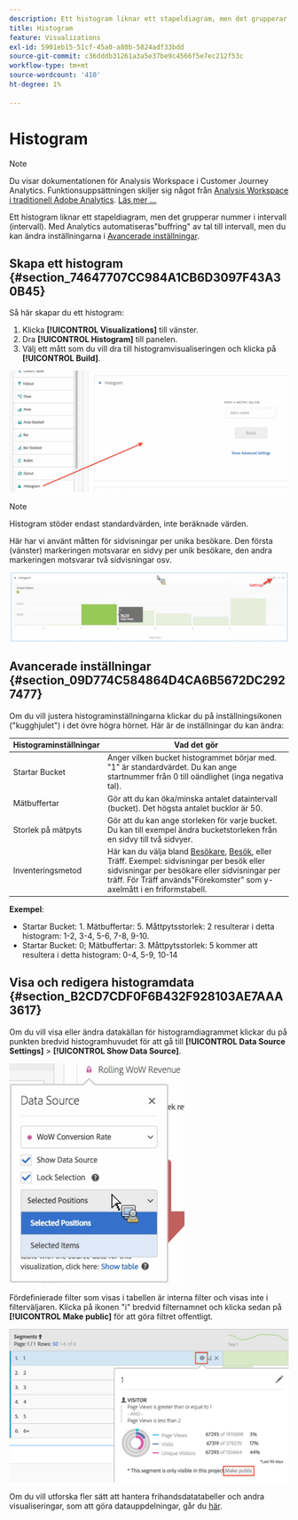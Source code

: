 ```yaml
---
description: Ett histogram liknar ett stapeldiagram, men det grupperar nummer i intervall (intervall).
title: Histogram
feature: Visualizations
exl-id: 5901eb15-51cf-45a0-a80b-5824adf33bdd
source-git-commit: c36dddb31261a3a5e37be9c4566f5e7ec212f53c
workflow-type: tm+mt
source-wordcount: '410'
ht-degree: 1%

---
```


# Histogram

>[!NOTE]
>
>Du visar dokumentationen för Analysis Workspace i Customer Journey Analytics. Funktionsuppsättningen skiljer sig något från [Analysis Workspace i traditionell Adobe Analytics](https://experienceleague.adobe.com/docs/analytics/analyze/analysis-workspace/home.html). [Läs mer …](/help/getting-started/cja-aa.md)

Ett histogram liknar ett stapeldiagram, men det grupperar nummer i intervall (intervall). Med Analytics automatiseras&quot;buffring&quot; av tal till intervall, men du kan ändra inställningarna i [Avancerade inställningar](#section_09D774C584864D4CA6B5672DC2927477).

## Skapa ett histogram {#section_74647707CC984A1CB6D3097F43A30B45}

Så här skapar du ett histogram:

1. Klicka **[!UICONTROL Visualizations]** till vänster.
1. Dra **[!UICONTROL Histogram]** till panelen.
1. Välj ett mått som du vill dra till histogramvisualiseringen och klicka på **[!UICONTROL Build]**.

![](assets/histogram.png)

>[!NOTE]
>
>Histogram stöder endast standardvärden, inte beräknade värden.

Här har vi använt måtten för sidvisningar per unika besökare. Den första (vänster) markeringen motsvarar en sidvy per unik besökare, den andra markeringen motsvarar två sidvisningar osv.

![](assets/histogram2.png)

## Avancerade inställningar {#section_09D774C584864D4CA6B5672DC2927477}

Om du vill justera histograminställningarna klickar du på inställningsikonen (&quot;kugghjulet&quot;) i det övre högra hörnet. Här är de inställningar du kan ändra:

| Histograminställningar | Vad det gör |
|---|---|
| Startar Bucket | Anger vilken bucket histogrammet börjar med. &quot;1&quot; är standardvärdet. Du kan ange startnummer från 0 till oändlighet (inga negativa tal). |
| Mätbuffertar | Gör att du kan öka/minska antalet dataintervall (bucket). Det högsta antalet bucklor är 50. |
| Storlek på mätpyts | Gör att du kan ange storleken för varje bucket. Du kan till exempel ändra bucketstorleken från en sidvy till två sidvyer. |
| Inventeringsmetod | Här kan du välja bland [Besökare](https://experienceleague.adobe.com/docs/analytics/components/metrics/unique-visitors.html), [Besök](https://experienceleague.adobe.com/docs/analytics/components/metrics/visits.html), eller Träff. Exempel: sidvisningar per besök eller sidvisningar per besökare eller sidvisningar per träff. För Träff används&quot;Förekomster&quot; som y-axelmått i en friformstabell. |

<!--Russ or Meike - Check Hit Type link above. -->

**Exempel**:

* Startar Bucket: 1. Mätbuffertar: 5. Måttpytsstorlek: 2 resulterar i detta histogram: 1-2, 3-4, 5-6, 7-8, 9-10.
* Startar Bucket: 0; Mätbuffertar: 3. Måttpytsstorlek: 5 kommer att resultera i detta histogram: 0-4, 5-9, 10-14

## Visa och redigera histogramdata {#section_B2CD7CDF0F6B432F928103AE7AAA3617}

Om du vill visa eller ändra datakällan för histogramdiagrammet klickar du på punkten bredvid histogramhuvudet för att gå till **[!UICONTROL Data Source Settings]** > **[!UICONTROL Show Data Source]**.

![](assets/manage-data-source.png)

Fördefinierade filter som visas i tabellen är interna filter och visas inte i filterväljaren. Klicka på ikonen &quot;i&quot; bredvid filternamnet och klicka sedan på **[!UICONTROL Make public]** för att göra filtret offentligt.

![](assets/prebuilt_segments.png)

Om du vill utforska fler sätt att hantera frihandsdatatabeller och andra visualiseringar, som att göra datauppdelningar, går du [här](https://experienceleague.adobe.com/docs/analytics/analyze/analysis-workspace/visualizations/freeform-analysis-visualizations.html).
